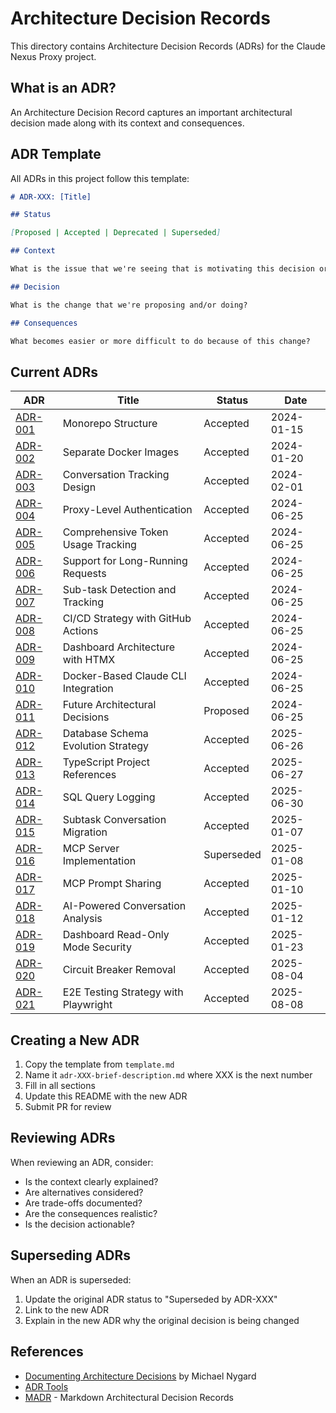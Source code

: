 # Architecture Decision Records

This directory contains Architecture Decision Records (ADRs) for the Claude Nexus Proxy project.

## What is an ADR?

An Architecture Decision Record captures an important architectural decision made along with its context and consequences.

## ADR Template

All ADRs in this project follow this template:

```markdown
# ADR-XXX: [Title]

## Status

[Proposed | Accepted | Deprecated | Superseded]

## Context

What is the issue that we're seeing that is motivating this decision or change?

## Decision

What is the change that we're proposing and/or doing?

## Consequences

What becomes easier or more difficult to do because of this change?
```

## Current ADRs

| ADR                                                       | Title                                | Status     | Date       |
| --------------------------------------------------------- | ------------------------------------ | ---------- | ---------- |
| [ADR-001](./adr-001-monorepo-structure.md)                | Monorepo Structure                   | Accepted   | 2024-01-15 |
| [ADR-002](./adr-002-separate-docker-images.md)            | Separate Docker Images               | Accepted   | 2024-01-20 |
| [ADR-003](./adr-003-conversation-tracking.md)             | Conversation Tracking Design         | Accepted   | 2024-02-01 |
| [ADR-004](./adr-004-proxy-authentication.md)              | Proxy-Level Authentication           | Accepted   | 2024-06-25 |
| [ADR-005](./adr-005-token-usage-tracking.md)              | Comprehensive Token Usage Tracking   | Accepted   | 2024-06-25 |
| [ADR-006](./adr-006-long-running-requests.md)             | Support for Long-Running Requests    | Accepted   | 2024-06-25 |
| [ADR-007](./adr-007-subtask-tracking.md)                  | Sub-task Detection and Tracking      | Accepted   | 2024-06-25 |
| [ADR-008](./adr-008-cicd-strategy.md)                     | CI/CD Strategy with GitHub Actions   | Accepted   | 2024-06-25 |
| [ADR-009](./adr-009-dashboard-architecture.md)            | Dashboard Architecture with HTMX     | Accepted   | 2024-06-25 |
| [ADR-010](./adr-010-docker-cli-integration.md)            | Docker-Based Claude CLI Integration  | Accepted   | 2024-06-25 |
| [ADR-011](./adr-011-future-decisions.md)                  | Future Architectural Decisions       | Proposed   | 2024-06-25 |
| [ADR-012](./adr-012-database-schema-evolution.md)         | Database Schema Evolution Strategy   | Accepted   | 2025-06-26 |
| [ADR-013](./adr-013-typescript-project-references.md)     | TypeScript Project References        | Accepted   | 2025-06-27 |
| [ADR-014](./adr-014-sql-query-logging.md)                 | SQL Query Logging                    | Accepted   | 2025-06-30 |
| [ADR-015](./adr-015-subtask-conversation-migration.md)    | Subtask Conversation Migration       | Accepted   | 2025-01-07 |
| [ADR-016](./adr-016-mcp-server-implementation.md)         | MCP Server Implementation            | Superseded | 2025-01-08 |
| [ADR-017](./adr-017-mcp-prompt-sharing.md)                | MCP Prompt Sharing                   | Accepted   | 2025-01-10 |
| [ADR-018](./adr-018-ai-powered-conversation-analysis.md)  | AI-Powered Conversation Analysis     | Accepted   | 2025-01-12 |
| [ADR-019](./adr-019-dashboard-read-only-mode-security.md) | Dashboard Read-Only Mode Security    | Accepted   | 2025-01-23 |
| [ADR-020](./adr-020-circuit-breaker-removal.md)           | Circuit Breaker Removal              | Accepted   | 2025-08-04 |
| [ADR-021](./adr-021-e2e-testing-strategy.md)              | E2E Testing Strategy with Playwright | Accepted   | 2025-08-08 |

## Creating a New ADR

1. Copy the template from `template.md`
2. Name it `adr-XXX-brief-description.md` where XXX is the next number
3. Fill in all sections
4. Update this README with the new ADR
5. Submit PR for review

## Reviewing ADRs

When reviewing an ADR, consider:

- Is the context clearly explained?
- Are alternatives considered?
- Are trade-offs documented?
- Are the consequences realistic?
- Is the decision actionable?

## Superseding ADRs

When an ADR is superseded:

1. Update the original ADR status to "Superseded by ADR-XXX"
2. Link to the new ADR
3. Explain in the new ADR why the original decision is being changed

## References

- [Documenting Architecture Decisions](https://cognitect.com/blog/2011/11/15/documenting-architecture-decisions) by Michael Nygard
- [ADR Tools](https://github.com/npryce/adr-tools)
- [MADR](https://adr.github.io/madr/) - Markdown Architectural Decision Records

